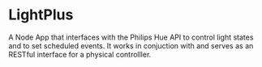 # LightPlus
A Node App that interfaces with the Philips Hue API to control light states and to set scheduled events.  It works in conjuction with and serves as an RESTful interface for a physical controlller.  


